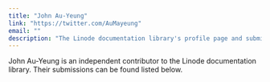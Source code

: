 ```yaml
---
title: "John Au-Yeung"
link: "https://twitter.com/AuMayeung"
email: ""
description: "The Linode documentation library's profile page and submission listing for John Au-Yeung"
---
```


John Au-Yeung is an independent contributor to the Linode documentation library. Their submissions can be found listed below.